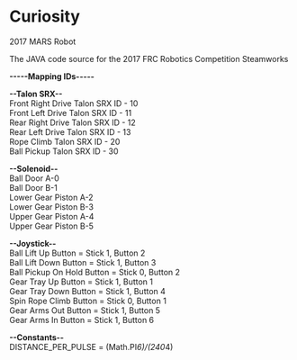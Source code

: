# Curiosity
2017 MARS Robot

The JAVA code source for the 2017 FRC Robotics Competition Steamworks

<b>-----Mapping IDs-----</b>

<b>--Talon SRX--</b><br>
Front Right Drive Talon SRX ID - 10<br>
Front Left Drive Talon SRX ID - 11<br>
Rear Right Drive Talon SRX ID - 12<br>
Rear Left Drive Talon SRX ID - 13<br>
Rope Climb Talon SRX ID - 20<br>
Ball Pickup Talon SRX ID - 30<br>

<b>--Solenoid--</b><br>
Ball Door A-0<br>
Ball Door B-1<br>
Lower Gear Piston A-2<br>
Lower Gear Piston B-3<br>
Upper Gear Piston A-4<br>
Upper Gear Piston B-5<br>
	
<b>--Joystick--</b><br>
Ball Lift Up Button = Stick 1, Button 2<br>
Ball Lift Down Button = Stick 1, Button 3<br>
Ball Pickup On Hold Button = Stick 0, Button 2<br>
Gear Tray Up Button = Stick 1, Button 1<br>
Gear Tray Down Button = Stick 1, Button 4<br>
Spin Rope Climb Button = Stick 0, Button 1<br>
Gear Arms Out Button = Stick 1, Button 5<br>
Gear Arms In Button = Stick 1, Button 6<br>
	
<b>--Constants--</b><br>
DISTANCE_PER_PULSE = (Math.PI*6)/(240*4)
